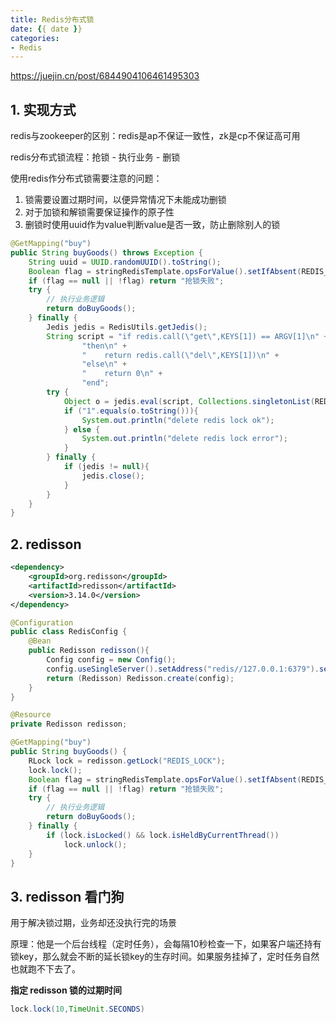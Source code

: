 ```yaml
---
title: Redis分布式锁
date: {{ date }}
categories:
- Redis
---
```


https://juejin.cn/post/6844904106461495303

## 1. 实现方式

redis与zookeeper的区别：redis是ap不保证一致性，zk是cp不保证高可用

redis分布式锁流程：抢锁 - 执行业务 - 删锁

使用redis作分布式锁需要注意的问题：

1. 锁需要设置过期时间，以便异常情况下未能成功删锁
2. 对于加锁和解锁需要保证操作的原子性
3. 删锁时使用uuid作为value判断value是否一致，防止删除别人的锁

```java
@GetMapping("buy")
public String buyGoods() throws Exception {
    String uuid = UUID.randomUUID().toString();
    Boolean flag = stringRedisTemplate.opsForValue().setIfAbsent(REDIS_LOCK, uuid, 10L, TimeUnit.SECONDS);
    if (flag == null || !flag) return "抢锁失败";
    try {
        // 执行业务逻辑
        return doBuyGoods();
    } finally {
        Jedis jedis = RedisUtils.getJedis();
        String script = "if redis.call(\"get\",KEYS[1]) == ARGV[1]\n" +
                "then\n" +
                "    return redis.call(\"del\",KEYS[1])\n" +
                "else\n" +
                "    return 0\n" +
                "end";
        try {
            Object o = jedis.eval(script, Collections.singletonList(REDIS_LOCK), Collections.singletonList(uuid));
            if ("1".equals(o.toString())){
                System.out.println("delete redis lock ok");
            } else {
                System.out.println("delete redis lock error");
            }
        } finally {
            if (jedis != null){
                jedis.close();
            }
        }
    }
}
```

## 2. redisson

```xml
<dependency>
    <groupId>org.redisson</groupId>
    <artifactId>redisson</artifactId>
    <version>3.14.0</version>
</dependency>
```

```java
@Configuration
public class RedisConfig {
    @Bean
    public Redisson redisson(){
        Config config = new Config();
        config.useSingleServer().setAddress("redis//127.0.0.1:6379").setDatabase(0);
        return (Redisson) Redisson.create(config);
    }
}
```

```java
@Resource
private Redisson redisson;

@GetMapping("buy")
public String buyGoods() {
    RLock lock = redisson.getLock("REDIS_LOCK");
    lock.lock();
    Boolean flag = stringRedisTemplate.opsForValue().setIfAbsent(REDIS_LOCK, uuid, 10L, TimeUnit.SECONDS);
    if (flag == null || !flag) return "抢锁失败";
    try {
        // 执行业务逻辑
        return doBuyGoods();
    } finally {
        if (lock.isLocked() && lock.isHeldByCurrentThread())
            lock.unlock();
    }
}
```

## 3. redisson 看门狗

用于解决锁过期，业务却还没执行完的场景

原理：他是一个后台线程（定时任务），会每隔10秒检查一下，如果客户端还持有锁key，那么就会不断的延长锁key的生存时间。如果服务挂掉了，定时任务自然也就跑不下去了。

**指定 redisson 锁的过期时间**

```java
lock.lock(10,TimeUnit.SECONDS)
```

